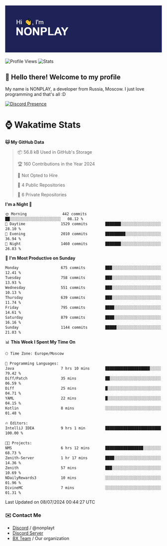 ![Discord Presence](./header.png)
<br></br>
![Profile Views](https://komarev.com/ghpvc/?username=NONPLAYT&color=blue&style=for-the-badge)
![Stats](https://img.shields.io/badge/0%25-OPTIMIZED-orange?style=for-the-badge)


## :wave: Hello there! Welcome to my profile

My name is NONPLAY, a developer from Russia, Moscow. I just love programming and that's all :D

[![Discord Presence](https://lanyard.cnrad.dev/api/597087584090587177?showDisplayName=true)](https://discord.com/users/597087584090587177) 

# ⌚ Wakatime Stats

<!--START_SECTION:waka-->
**🐱 My GitHub Data** 

> 📦 56.8 kB Used in GitHub's Storage 
 > 
> 🏆 160 Contributions in the Year 2024
 > 
> 🚫 Not Opted to Hire
 > 
> 📜 4 Public Repositories 
 > 
> 🔑 6 Private Repositories 
 > 
**I'm a Night 🦉** 

```text
🌞 Morning                442 commits         ██░░░░░░░░░░░░░░░░░░░░░░░   08.12 % 
🌆 Daytime                1529 commits        ███████░░░░░░░░░░░░░░░░░░   28.10 % 
🌃 Evening                2010 commits        █████████░░░░░░░░░░░░░░░░   36.94 % 
🌙 Night                  1460 commits        ███████░░░░░░░░░░░░░░░░░░   26.83 % 
```
📅 **I'm Most Productive on Sunday** 

```text
Monday                   675 commits         ███░░░░░░░░░░░░░░░░░░░░░░   12.41 % 
Tuesday                  758 commits         ███░░░░░░░░░░░░░░░░░░░░░░   13.93 % 
Wednesday                551 commits         ███░░░░░░░░░░░░░░░░░░░░░░   10.13 % 
Thursday                 639 commits         ███░░░░░░░░░░░░░░░░░░░░░░   11.74 % 
Friday                   795 commits         ████░░░░░░░░░░░░░░░░░░░░░   14.61 % 
Saturday                 879 commits         ████░░░░░░░░░░░░░░░░░░░░░   16.16 % 
Sunday                   1144 commits        █████░░░░░░░░░░░░░░░░░░░░   21.03 % 
```


📊 **This Week I Spent My Time On** 

```text
🕑︎ Time Zone: Europe/Moscow

💬 Programming Languages: 
Java                     7 hrs 10 mins       ████████████████████░░░░░   79.42 % 
Diff/Patch               35 mins             ██░░░░░░░░░░░░░░░░░░░░░░░   06.59 % 
Diff                     25 mins             █░░░░░░░░░░░░░░░░░░░░░░░░   04.71 % 
YAML                     22 mins             █░░░░░░░░░░░░░░░░░░░░░░░░   04.15 % 
Kotlin                   8 mins              ░░░░░░░░░░░░░░░░░░░░░░░░░   01.48 % 

🔥 Editors: 
IntelliJ IDEA            9 hrs 1 min         █████████████████████████   100.00 % 

🐱‍💻 Projects: 
NMS                      6 hrs 12 mins       █████████████████░░░░░░░░   68.73 % 
Zenith-Server            1 hr 17 mins        ████░░░░░░░░░░░░░░░░░░░░░   14.36 % 
Zenith                   57 mins             ███░░░░░░░░░░░░░░░░░░░░░░   10.69 % 
NDailyRewards3           10 mins             ░░░░░░░░░░░░░░░░░░░░░░░░░   01.96 % 
DivineMC                 7 mins              ░░░░░░░░░░░░░░░░░░░░░░░░░   01.31 % 
```


 Last Updated on 08/07/2024 00:44:27 UTC
<!--END_SECTION:waka-->

### ✉️ Contact Me

- [Discord](https://discord.com/users/597087584090587177) / @nonplayt
- [Discord Server](https://discord.gg/p7cxhw7E2M)
- [BX Team](https://github.com/BX-Team) / Our organization
